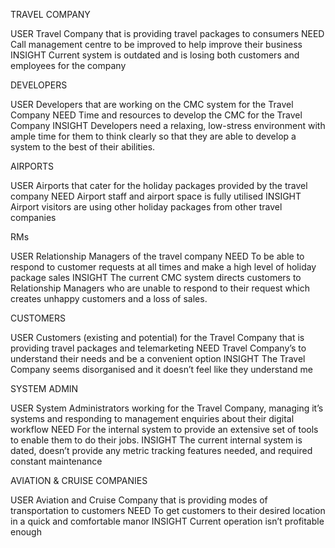 TRAVEL COMPANY

  USER 
    Travel Company that is providing travel packages to consumers
  NEED 
    Call management centre to be improved to help improve their business
  INSIGHT 
    Current system is outdated and is losing both customers and employees for the company 

DEVELOPERS

  USER 
    Developers that are working on the CMC system for the Travel Company
  NEED 
    Time and resources to develop the CMC for the Travel Company
  INSIGHT 
    Developers need a relaxing, low-stress environment with ample time for them to think clearly so that they are able to
    develop a system to the best of their abilities.


AIRPORTS

  USER 
  Airports that cater for the holiday packages provided by the travel company 
  NEED 
  Airport staff and airport space is fully utilised 
  INSIGHT 
  Airport visitors are using other holiday packages from other travel companies 

RMs

  USER 
  Relationship Managers of the travel company
  NEED 
  To be able to respond to customer requests at all times and make a high level of holiday package sales 
  INSIGHT 
  The current CMC system directs customers to Relationship Managers who are unable to respond to their request which creates unhappy customers and a loss of sales. 

CUSTOMERS
 
USER
Customers (existing and potential) for the Travel Company that is providing travel packages and telemarketing
NEED
Travel Company’s to understand their needs and be a convenient option
INSIGHT
The Travel Company seems disorganised and it doesn’t feel like they understand me
 
 
SYSTEM ADMIN
 
USER
System Administrators working for the Travel Company, managing it’s systems and responding to management enquiries about their digital workflow
NEED
For the internal system to provide an extensive set of tools to enable them to do their jobs.
INSIGHT
The current internal system is dated, doesn’t provide any metric tracking features needed, and required constant maintenance



AVIATION & CRUISE COMPANIES

USER 
Aviation and Cruise Company that is providing modes of transportation to customers
NEED 
To get customers to their desired location in a quick and comfortable manor 
INSIGHT 
Current operation isn’t profitable enough 




